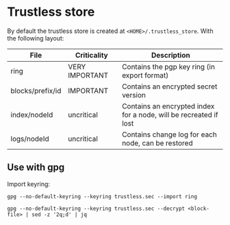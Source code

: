# Trustless store

By default the trustless store is created at `<HOME>/.trustless_store`. With
the following layout:

| File                 | Criticality    | Description                                                       |
| -------------------- | -------------- | ----------------------------------------------------------------- |
| ring                 | VERY IMPORTANT | Contains the pgp key ring (in export format)                      |
| blocks/prefix/id     | IMPORTANT      | Contains an encrypted secret version                              |
| index/nodeId         | uncritical     | Contains an encrypted index for a node, will be recreated if lost |
| logs/nodeId          | uncritical     | Contains change log for each node, can be restored                |

## Use with gpg

Import keyring:

```
gpg --no-default-keyring --keyring trustless.sec --import ring
```

```
gpg --no-default-keyring --keyring trustless.sec --decrypt <block-file> | sed -z '2q;d' | jq
```
